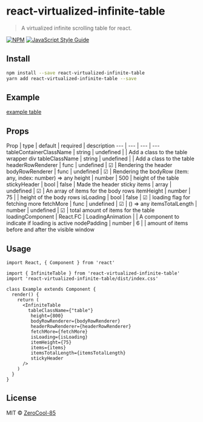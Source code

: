 # react-virtualized-infinite-table

> A virtualized infinite scrolling table for react.

[![NPM](https://img.shields.io/npm/v/react-virtualized-infinite-table.svg)](https://www.npmjs.com/package/react-virtualized-infinite-table) [![JavaScript Style Guide](https://img.shields.io/badge/code_style-standard-brightgreen.svg)](https://standardjs.com)

## Install

```bash
npm install --save react-virtualized-infinite-table
yarn add react-virtualized-infinite-table --save
```

## Example

[example table](https://zerocool-85.github.io/react-virtualized-infinite-table/)

## Props

Prop | type | default | required | description
--- | --- | --- | ---
tableContainerClassName | string | undefined | | Add a class to the table wrapper div
tableClassName | string | undefined | | Add a class to the table
headerRowRenderer | func | undefined | &#9745; | Rendering the header
bodyRowRenderer | func | undefined | &#9745; | Rendering the bodyRow (item: any, index: number) => any
height | number | 500 | height of the table
stickyHeader | bool | false | Made the header sticky
items | array<any> | undefined | &#9745; | An array of items for the body rows
itemHeight | number | 75 | | height of the body rows
isLoading | bool | false | &#9745; | loading flag for fetching more
fetchMore | func | undefined | &#9745; | () => any
itemsTotalLength | number | undefined | &#9745; | total amount of items for the table
loadingComponent | React.FC | LoadingAnimation | | A component to indicate if loading is active
nodePadding | number | 6 | | amount of items before and after the visible window


## Usage

```tsx
import React, { Component } from 'react'

import { InfiniteTable } from 'react-virtualized-infinite-table'
import 'react-virtualized-infinite-table/dist/index.css'

class Example extends Component {
  render() {
    return (
      <InfiniteTable
        tableClassName={"table"}
         height={800}
         bodyRowRenderer={bodyRowRenderer}
         headerRowRenderer={headerRowRenderer}
         fetchMore={fetchMore}
         isLoading={isLoading}
         itemHeight={75}
         items={items}
         itemsTotalLength={itemsTotalLength}
         stickyHeader
      />
    )
  }
}
```

## License

MIT © [ZeroCool-85](https://github.com/ZeroCool-85)
